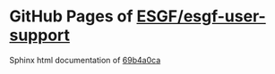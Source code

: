 GitHub Pages of [ESGF/esgf-user-support](https://github.com/ESGF/esgf-user-support.git)
===
Sphinx html documentation of [69b4a0ca](https://github.com/ESGF/esgf-user-support/tree/69b4a0ca2d0fd298d3c6b3e84e03a8dbce87c6d7)
